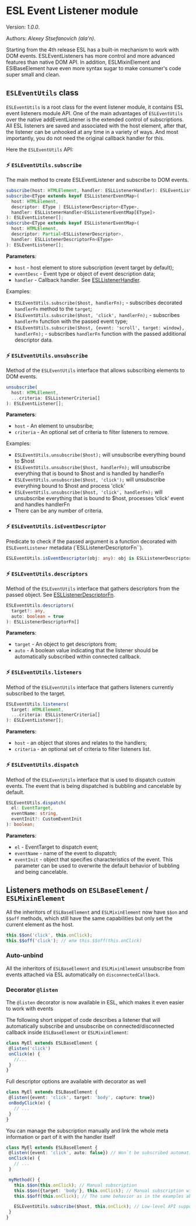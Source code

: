 # ESL Event Listener module

Version: *1.0.0*.

Authors: *Alexey Stsefanovich (ala'n)*.

<a name="intro"></a>

Starting from the 4th release ESL has a built-in mechanism to work with DOM events. 
ESLEventListeners has more control and more advanced features than native DOM API.
In addition, ESLMixinElement and ESlBaseElement have even more syntax sugar 
to make consumer's code super small and clean.

## `ESLEventUtils` class

`ESLEventUtils` is a root class for the event listener module, it contains ESL event listeners module API.
One of the main advantages of `ESLEventUtils` over the native addEventListener is the extended control of subscriptions.
All ESL listeners are saved and associated with the host element, after that, 
the listener can be unhooked at any time in a variety of ways. 
And most importantly, you do not need the original callback handler for this.


Here the `ESLEventUtils` API:

### ⚡ `ESLEventUtils.subscribe`
The main method to create ESLEventListener and subscribe to DOM events.

```typescript
subscribe(host: HTMLElement, handler: ESLListenerHandler): ESLEventListener[];
subscribe<EType extends keyof ESLListenerEventMap>(
  host: HTMLElement,
  descriptor: EType | ESLListenerDescriptor<EType>,
  handler: ESLListenerHandler<ESLListenerEventMap[EType]>
): ESLEventListener[];
subscribe<EType extends keyof ESLListenerEventMap>(
  host: HTMLElement,
  descriptor: Partial<ESLListenerDescriptor>,
  handler: ESLListenerDescriptorFn<EType>
): ESLEventListener[];
```

**Parameters**:
- `host` - host element to store subscription (event target by default);
- `eventDesc` - Event type or object of event description data;
- `handler` - Callback handler. See [ESLListenerHandler](#listenerHandler).

Examples:
- `ESLEventUtils.subscribe($host, handlerFn);` - 
subscribes decorated `handlerFn` method to the `target`;
- `ESLEventUtils.subscribe($host, 'click', handlerFn);` - 
subscribes `handlerFn` function with the passed event type;
- `ESLEventUtils.subscribe($host, {event: 'scroll', target: window}, handlerFn);` - 
subscribes `handlerFn` function with the passed additional descriptor data.


### ⚡ `ESLEventUtils.unsubscribe`
Method of the `ESLEventUtils` interface that allows subscribing elements to DOM events.

```typescript
unsubscribe(
  host: HTMLElement,
  ...criteria: ESLListenerCriteria[]
): ESLEventListener[];
```

**Parameters**:
- `host` - An element to unsubsribe;
- `criteria` - An optional set of criteria to filter listeners to remove.

Examples:
- `ESLEventUtils.unsubscribe($host);` will unsubscribe everything bound to $host
- `ESLEventUtils.unsubscribe($host, handlerFn);` will unsubscribe everything that is bound to $host and is handled by handlerFn
- `ESLEventUtils.unsubscribe($host, 'click');` will unsubscribe everything bound to $host and process 'click'
- `ESLEventUtils.unsubscribe($host, 'click', handlerFn);` will unsubscribe everything that is bound to $host, processes 'click' event and handles handlerFn
- There can be any number of criteria.

### ⚡ `ESLEventUtils.isEventDescriptor`
Predicate to check if the passed argument is a function decorated with `ESLEventListener` metadata (`ESLListenerDescriptorFn``).

```typescript
ESLEventUtils.isEventDescriptor(obj: any): obj is ESLListenerDescriptorFn;
```

### ⚡ `ESLEventUtils.descriptors`
Method of the `ESLEventUtils` interface that gathers descriptors from the passed object. See [ESLListenerDescriptorFn](#listenerDescFn).

```typescript
ESLEventUtils.descriptors(
  target?: any, 
  auto: boolean = true
): ESLListenerDescriptorFn[]
```

**Parameters**:
- `target` - An object to get descriptors from;
- `auto` - A boolean value indicating that the listener should be automatically subscribed within connected callback.


### ⚡ `ESLEventUtils.listeners`
Method of the `ESLEventUtils` interface that gathers listeners currently subscribed to the target.

```typescript
ESLEventUtils.listeners(
  target: HTMLElement,
  ...criteria: ESLListenerCriteria[]
): ESLEventListener[];
```

**Parameters**:
- `host` - an object that stores and relates to the handlers;
- `criteria` - an optional set of criteria to filter listeners list.

### ⚡ `ESLEventUtils.dispatch`

Method of the `ESLEventUtils` interface that is used to dispatch custom events.
The event that is being dispatched is bubbling and cancelable by default.

```typescript
ESLEventUtils.dispatch(
  el: EventTarget,
  eventName: string,
  eventInit?: CustomEventInit
): boolean;
```

**Parameters**:
- `el` - EventTarget to dispatch event;
- `eventName` - name of the event to dispatch;
- `eventInit` - object that specifies characteristics of the event.
  This parameter can be used to overwrite the default behavior of bubbling and being cancelable.


## Listeners methods on `ESLBaseElement` / `ESLMixinElement`
All the inheritors of `ESLBaseElement` and `ESLMixinElement` now have `$$on` and `$$off` methods,
which still have the same capabilities but only set the current element as the host.

```typescript
this.$$on('click', this.onClick);
this.$$off('click'); // или this.$$off(this.onClick)
```

### Auto-unbind
All the inheritors of `ESLBaseElement` and `ESLMixinElement` unsubscribe from events attached via ESL automatically 
on `disconnectedCallback`.

### Decorator `@listen`
The `@listen` decorator is now available in ESL, which makes it even easier to work with events

The following short snippet of code describes a listener that will automatically subscribe and unsubscribe 
on connected/disconnected callback inside `ESLBaseElement` or `ESLMixinElement`:
 ```typescript
class MyEl extends ESLBaseElement {
  @listen('click')
  onClick(e) { 
    //... 
  }
}
 ```

Full descriptor options are available with decorator as well
 ```typescript
class MyEl extends ESLBaseElement {
  @listen({event: 'click', target: 'body', capture: true})
  onBodyClick(e) {
    // ...
  }
}
 ```

You can manage the subscription manually and link the whole meta information or part of it with the handler itself
 ```typescript
class MyEl extends ESLBaseElement {
  @listen({event: 'click', auto: false}) // Won`t be subscribed automatically
  onClick(e) { 
    // ...
  }

  myMethod() {
    this.$$on(this.onClick); // Manual subscription
    this.$$on({target: 'body'}, this.onClick); // Manual subscription with parameters (will be merged)
    this.$$off(this.onClick); // The same behavior as in the examples above

    ESLEventUtils.subscribe($host, this.onClick); // Low-level API support
  }
}
 ```
